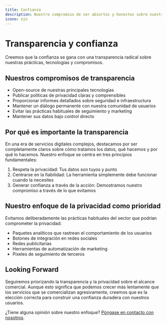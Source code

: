 ```yaml
---
title: Confianza
description: Nuestro compromiso de ser abiertos y honestos sobre nuestras prácticas
icono: ojo
---
```


# Transparencia y confianza

Creemos que la confianza se gana con una transparencia radical sobre nuestras prácticas, tecnologías y compromisos.

## Nuestros compromisos de transparencia

- Open-source de nuestras principales tecnologías
- Publicar políticas de privacidad claras y comprensibles
- Proporcionar informes detallados sobre seguridad e infraestructura
- Mantener un diálogo permanente con nuestra comunidad de usuarios
- Evitar las prácticas habituales de seguimiento y marketing
- Mantener sus datos bajo control directo

## Por qué es importante la transparencia

En una era de servicios digitales complejos, destacamos por ser completamente claros sobre cómo tratamos los datos, qué hacemos y por qué lo hacemos. Nuestro enfoque se centra en tres principios fundamentales:

1. Respeta la privacidad: Tus datos son tuyos y punto
2. Centrarse en la fiabilidad: La herramienta simplemente debe funcionar cuando la necesites
3. Generar confianza a través de la acción: Demostramos nuestro compromiso a través de lo que evitamos

## Nuestro enfoque de la privacidad como prioridad

Evitamos deliberadamente las prácticas habituales del sector que podrían comprometer la privacidad:

- Paquetes analíticos que rastrean el comportamiento de los usuarios
- Botones de integración en redes sociales
- Redes publicitarias
- Herramientas de automatización de marketing
- Píxeles de seguimiento de terceros

## Looking Forward

Seguiremos priorizando la transparencia y la privacidad sobre el alcance comercial. Aunque esto significa que podemos crecer más lentamente que los servicios que se comercializan agresivamente, creemos que es la elección correcta para construir una confianza duradera con nuestros usuarios.

¿Tiene alguna opinión sobre nuestro enfoque? [Póngase en contacto con nosotros](https://onetimesecret.com/feedback).
